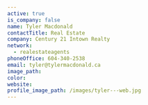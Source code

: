 ```yaml
---
active: true
is_company: false
name: Tyler Macdonald
contactTitle: Real Estate
company: Century 21 Intown Realty
network:
  - realestateagents
phoneOffice: 604-340-2538
email: tyler@tylermacdonald.ca
image_path:
color:
website:
profile_image_path: /images/tyler---web.jpg
---
```



